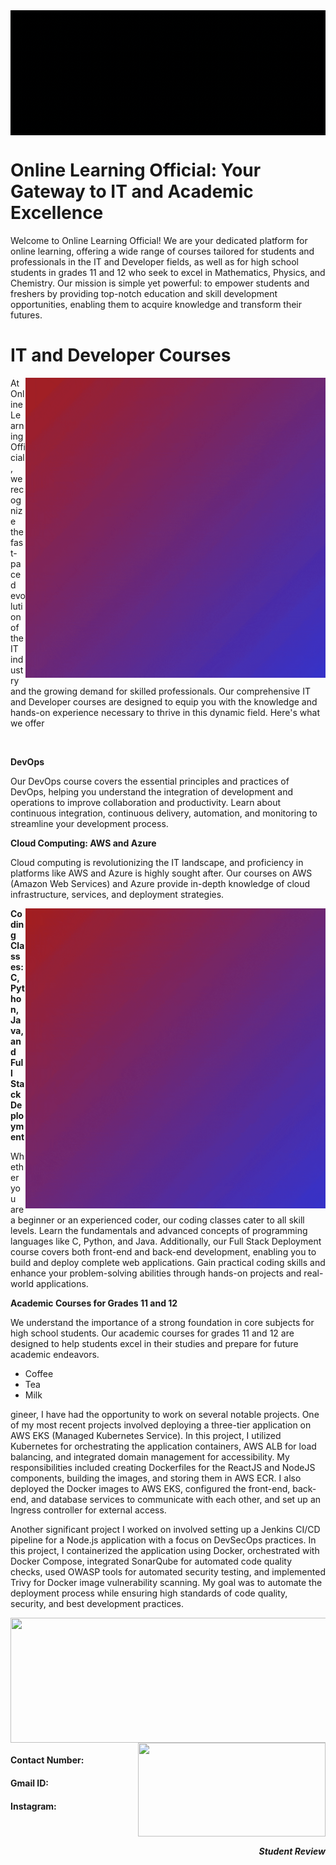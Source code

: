 <img style="display: block; margin: 0 auto;"  src="https://github.com/OnlineLearningOfficial1/OnlineLearningOfficial1/blob/main/OnlineLearning.gif" height= "200" width= "1000">
<h1><b>Online Learning Official: Your Gateway to IT and Academic Excellence</b></h1>
<p>Welcome to Online Learning Official! We are your dedicated platform for online learning, offering a wide range of courses tailored for students and professionals in the IT and Developer fields, as well as for high school students in grades 11 and 12 who seek to excel in Mathematics, Physics, and Chemistry. Our mission is simple yet powerful: to empower students and freshers by providing top-notch education and skill development opportunities, enabling them to acquire knowledge and transform their futures.</p>



<h1><b>IT and Developer Courses</b></h1>
<p><img width="480" align="right" src="https://github.com/OnlineLearningOfficial1/OnlineLearningOfficial1/blob/main/Untitled%20design%20(1).gif">At Online Learning Official, we recognize the fast-paced evolution of the IT industry and the growing demand for skilled professionals. Our comprehensive IT and Developer courses are designed to equip you with the knowledge and hands-on experience necessary to thrive in this dynamic field. Here's what we offer</p><br>
<p><b>DevOps</b></p>
<p>Our DevOps course covers the essential principles and practices of DevOps, helping you understand the integration of development and operations to improve collaboration and productivity. Learn about continuous integration, continuous delivery, automation, and monitoring to streamline your development process.</p>
<p><b>Cloud Computing: AWS and Azure</b></p>
<p>Cloud computing is revolutionizing the IT landscape, and proficiency in platforms like AWS and Azure is highly sought after. Our courses on AWS (Amazon Web Services) and Azure provide in-depth knowledge of cloud infrastructure, services, and deployment strategies.</p>
<img width="480" align="right" src="https://github.com/OnlineLearningOfficial1/OnlineLearningOfficial1/blob/main/Untitled%20design.gif">
<p><b>Coding Classes: C, Python, Java, and Full Stack Deployment</b></p>
<p>Whether you are a beginner or an experienced coder, our coding classes cater to all skill levels. Learn the fundamentals and advanced concepts of programming languages like C, Python, and Java. Additionally, our Full Stack Deployment course covers both front-end and back-end development, enabling you to build and deploy complete web applications. Gain practical coding skills and enhance your problem-solving abilities through hands-on projects and real-world applications.</p>
<p><b>Academic Courses for Grades 11 and 12</b></p>
<p>We understand the importance of a strong foundation in core subjects for high school students. Our academic courses for grades 11 and 12 are designed to help students excel in their studies and prepare for future academic endeavors.</p>
<ul>
  <li>Coffee</li>
  <li>Tea</li>
  <li>Milk</li>
</ul>




gineer, I have had the opportunity to work on several notable projects. One of my most recent projects involved deploying a three-tier application on AWS EKS (Managed Kubernetes Service). In this project, I utilized Kubernetes for orchestrating the application containers, AWS ALB for load balancing, and integrated domain management for accessibility. My responsibilities included creating Dockerfiles for the ReactJS and NodeJS components, building the images, and storing them in AWS ECR. I also deployed the Docker images to AWS EKS, configured the front-end, back-end, and database services to communicate with each other, and set up an Ingress controller for external access.

Another significant project I worked on involved setting up a Jenkins CI/CD pipeline for a Node.js application with a focus on DevSecOps practices. In this project, I containerized the application using Docker, orchestrated with Docker Compose, integrated SonarQube for automated code quality checks, used OWASP tools for automated security testing, and implemented Trivy for Docker image vulnerability scanning. My goal was to automate the deployment process while ensuring high standards of code quality, security, and best development practices.</p> 



<img style="display: block; margin: 0 auto;"  src="https://github.com/vanshikashar/vanshikashar/blob/main/Coding%20pic.jpg?raw=true" height= "200" width= "1000">
<img style="display: block; margin: 0 auto;"  src="https://github.com/vanshikashar/vanshikashar/blob/main/student%20review.jpg?raw=true" height= "150" align= "right" width= "300">
<h4 align= "left">Contact Number:</h4>
<h4 align= "left">Gmail ID:</h4>
<h4 align= "left">Instagram:</h4><br>
<h5 align= "right">Student Review</h5>
